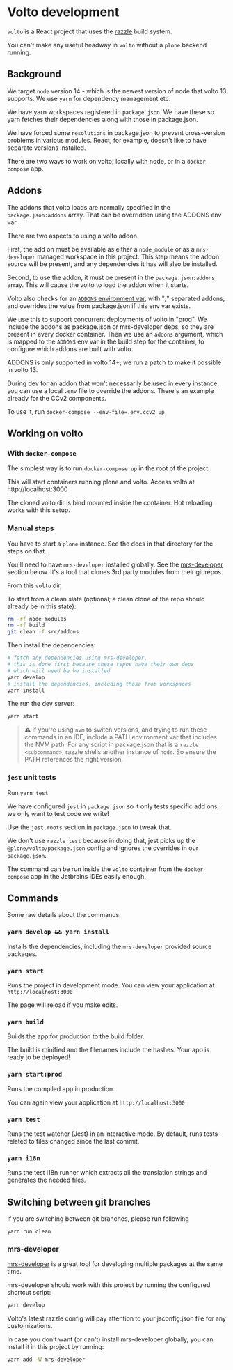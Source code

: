 # Volto development

`volto` is a React project that uses the [razzle](https://razzlejs.org/) build system.

You can't make any useful headway in `volto` without a `plone` backend running.

## Background

We target `node` version 14 - which is the newest version of node that volto 13 supports. We use `yarn` 
for dependency management etc.

We have yarn workspaces registered in `package.json`. We have these so yarn fetches their dependencies along with
those in package.json.

We have forced some `resolutions` in package.json to prevent cross-version problems in various modules. React, for 
example, doesn't like to have separate versions installed.

There are two ways to work on volto; locally with node, or in a `docker-compose` app.

## Addons

The addons that volto loads are normally specified in the `package.json:addons` array. That can be
overridden using the ADDONS env var.

There are two aspects to using a volto addon. 

First, the add on must be available as either a `node_module` or as a `mrs-developer` managed workspace in 
this project. This step means the addon source will be present, and any dependencies it has will also be installed.

Second, to use the addon, it must be present in the `package.json:addons` array. This will cause the volto to load 
the addon when it starts.

Volto also checks for an [`ADDONS` environment var](https://docs.voltocms.com/configuration/environmentvariables/#use-add-ons-via-the-addons-environment-variable), with ";" separated addons, and overrides the value from package.json
if this env var exists.

We use this to support concurrent deployments of volto in "prod". We include the addons as package.json 
or mrs-developer deps, so they are present in every docker container. Then we use an `addons` argument, which is mapped
to the `ADDONS` env var in the build step for the container, to configure which addons are built with volto.

ADDONS is only supported in volto 14+; we run a patch to make it possible in volto 13.

During dev for an addon that won't necessarily be used in every instance, you can use a local `.env` file to override 
the addons. There's an example already for the CCv2 components. 

To use it, run `docker-compose --env-file=.env.ccv2 up`

## Working on volto

### With `docker-compose`

The simplest way is to run `docker-compose up` in the root of the project. 

This will start containers running plone and volto. Access volto at http://localhost:3000

The cloned volto dir is bind mounted inside the container. Hot reloading works with this setup.

### <a name='manualsteps'></a> Manual steps

You have to start a `plone` instance. See the docs in that directory for the steps on that.

You'll need to have `mrs-developer` installed globally. See the [mrs-developer](#mrsdeveloper) section below.  It's 
a tool that clones 3rd party modules from their git repos.

From this `volto` dir,

To start from a clean slate (optional; a clean clone of the repo should already be in this state):

```bash
rm -rf node_modules
rm -rf build
git clean -f src/addons
```

Then install the dependencies:

```bash
# fetch any dependencies using mrs-developer.
# this is done first because these repos have their own deps
# which will need be be installed
yarn develop
# install the dependencies, including those from workspaces
yarn install
```

The run the dev server:

```bash
yarn start
```

> ⚠️ if you're using `nvm` to switch versions, and trying to run these commands in an IDE,
> include a PATH environment var that includes the NVM path. For any script in package.json that
> is a `razzle <subcommand>`, razzle shells another instance of `node`. So ensure the PATH references
> the right version.

### `jest` unit tests

Run `yarn test`

We have configured `jest` in `package.json` so it only tests specific add ons; we only want to test code we write!

Use the `jest.roots` section in `package.json` to tweak that. 

We don't use `razzle test` because in doing that, jest picks up the `@plone/volto/package.json` config
and ignores the overrides in our `package.json`.

The command can be run inside the `volto` container from the `docker-compose` app in the Jetbrains 
IDEs easily enough. 

## Commands

Some raw details about the commands.

### `yarn develop && yarn install`

Installs the dependencies, including the `mrs-developer` provided source packages.  

### `yarn start`

Runs the project in development mode.
You can view your application at `http://localhost:3000`

The page will reload if you make edits.

### `yarn build`

Builds the app for production to the build folder.

The build is minified and the filenames include the hashes.
Your app is ready to be deployed!

### `yarn start:prod`

Runs the compiled app in production.

You can again view your application at `http://localhost:3000`

### `yarn test`

Runs the test watcher (Jest) in an interactive mode.
By default, runs tests related to files changed since the last commit.

### `yarn i18n`

Runs the test i18n runner which extracts all the translation strings and
generates the needed files.

## Switching between git branches

If you are switching between git branches, please run following

`yarn run clean`

### <a name='mrsdeveloper'></a> mrs-developer

[mrs-developer](https://github.com/collective/mrs-developer) is a great tool
for developing multiple packages at the same time.

mrs-developer should work with this project by running the configured shortcut script:

```bash
yarn develop
```

Volto's latest razzle config will pay attention to your jsconfig.json file for any customizations.

In case you don't want (or can't) install mrs-developer globally, you can install it in this project by running:

```bash
yarn add -W mrs-developer
```

